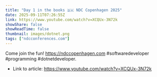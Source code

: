 ```yaml
---
title: "Day 1 in the books 🇩🇰 NDC Copenhagen 2025"
date: 2025-09-11T07:26:55Z
link: https://www.youtube.com/watch?v=XCQUx-3N72k
showShare: false
showReadTime: false
thumbnail: images/dotnet.png
tags: ["ndcconferences.com"]
---
```

Come join the fun! https://ndccopenhagen.com #softwaredeveloper #programming #dotnetdeveloper.

- Link to article: https://www.youtube.com/watch?v=XCQUx-3N72k